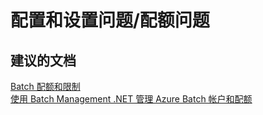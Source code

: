 <properties
    pageTitle="configuration and setup issues/quota issues"
    description="配置和设置问题/配额问题"
    service="microsoft.batch"
    resource="batchaccounts"
    authors="aashu"
    displayOrder=""
    selfHelpType="generic"
    supportTopicIds="32392795"
    resourceTags=""
    productPesIds="15614"
    cloudEnvironments="public"
/>


# 配置和设置问题/配额问题

## **建议的文档**
[Batch 配额和限制](https://azure.microsoft.com/en-gb/documentation/articles/batch-quota-limit/)<br>
[使用 Batch Management .NET 管理 Azure Batch 帐户和配额](https://azure.microsoft.com/documentation/articles/batch-management-dotnet/)



<!--HONumber=Jul16_HO4-->


